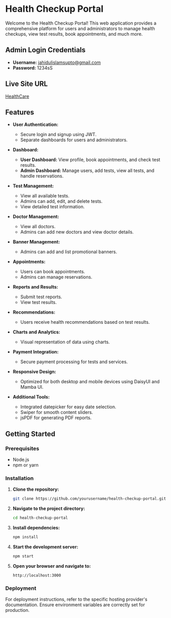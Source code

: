 # Health Checkup Portal

Welcome to the Health Checkup Portal! This web application provides a comprehensive platform for users and administrators to manage health checkups, view test results, book appointments, and much more.

## Admin Login Credentials
- **Username:** jahidulislamsupto@gmail.com
- **Password:** 1234sS

## Live Site URL
[HealthCare](https://unknown-daf67.web.app/)

## Features

- **User Authentication:**
  - Secure login and signup using JWT.
  - Separate dashboards for users and administrators.

- **Dashboard:**
  - **User Dashboard:** View profile, book appointments, and check test results.
  - **Admin Dashboard:** Manage users, add tests, view all tests, and handle reservations.

- **Test Management:**
  - View all available tests.
  - Admins can add, edit, and delete tests.
  - View detailed test information.

- **Doctor Management:**
  - View all doctors.
  - Admins can add new doctors and view doctor details.

- **Banner Management:**
  - Admins can add and list promotional banners.

- **Appointments:**
  - Users can book appointments.
  - Admins can manage reservations.

- **Reports and Results:**
  - Submit test reports.
  - View test results.

- **Recommendations:**
  - Users receive health recommendations based on test results.

- **Charts and Analytics:**
  - Visual representation of data using charts.

- **Payment Integration:**
  - Secure payment processing for tests and services.

- **Responsive Design:**
  - Optimized for both desktop and mobile devices using DaisyUI and Mamba UI.

- **Additional Tools:**
  - Integrated datepicker for easy date selection.
  - Swiper for smooth content sliders.
  - jsPDF for generating PDF reports.

## Getting Started

### Prerequisites
- Node.js
- npm or yarn

### Installation

1. **Clone the repository:**
    ```bash
    git clone https://github.com/yourusername/health-checkup-portal.git](https://github.com/SUPTO-1/HealthCare_Client.git
    ```

2. **Navigate to the project directory:**
    ```bash
    cd health-checkup-portal
    ```

3. **Install dependencies:**
    ```bash
    npm install
    ```

4. **Start the development server:**
    ```bash
    npm start
    ```

5. **Open your browser and navigate to:**
    ```plaintext
    http://localhost:3000
    ```

### Deployment

For deployment instructions, refer to the specific hosting provider's documentation. Ensure environment variables are correctly set for production.
